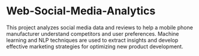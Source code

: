 # Web-Social-Media-Analytics
This project analyzes social media data and reviews to help a mobile phone manufacturer understand competitors and user preferences. Machine learning and NLP techniques are used to extract insights and develop effective marketing strategies for optimizing new product development.
